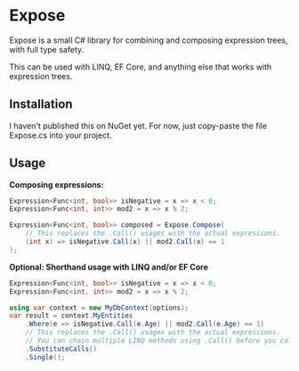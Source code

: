 # Expose

Expose is a small C# library for combining and composing expression trees, with full type safety.

This can be used with LINQ, EF Core, and anything else that works with expression trees.

## Installation

I haven't published this on NuGet yet. For now, just copy-paste the file Expose.cs into your project.

## Usage

**Composing expressions:**

```cs
Expression<Func<int, bool>> isNegative = x => x < 0;
Expression<Func<int, int>> mod2 = x => x % 2;

Expression<Func<int, bool>> composed = Expose.Compose(
    // This replaces the .Call() usages with the actual expressions.
    (int x) => isNegative.Call(x) || mod2.Call(x) == 1
);
```

**Optional: Shorthand usage with LINQ and/or EF Core**

```cs
Expression<Func<int, bool>> isNegative = x => x < 0;
Expression<Func<int, int>> mod2 = x => x % 2;

using var context = new MyDbContext(options);
var result = context.MyEntities
    .Where(e => isNegative.Call(e.Age) || mod2.Call(e.Age) == 1)
    // This replaces the .Call() usages with the actual expressions.
    // You can chain multiple LINQ methods using .Call() before you call .SubstituteCalls().
    .SubstituteCalls()
    .Single();
```
